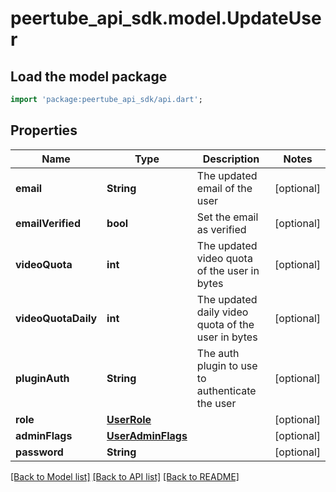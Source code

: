 # peertube_api_sdk.model.UpdateUser

## Load the model package
```dart
import 'package:peertube_api_sdk/api.dart';
```

## Properties
Name | Type | Description | Notes
------------ | ------------- | ------------- | -------------
**email** | **String** | The updated email of the user | [optional] 
**emailVerified** | **bool** | Set the email as verified | [optional] 
**videoQuota** | **int** | The updated video quota of the user in bytes | [optional] 
**videoQuotaDaily** | **int** | The updated daily video quota of the user in bytes | [optional] 
**pluginAuth** | **String** | The auth plugin to use to authenticate the user | [optional] 
**role** | [**UserRole**](UserRole.md) |  | [optional] 
**adminFlags** | [**UserAdminFlags**](UserAdminFlags.md) |  | [optional] 
**password** | **String** |  | [optional] 

[[Back to Model list]](../README.md#documentation-for-models) [[Back to API list]](../README.md#documentation-for-api-endpoints) [[Back to README]](../README.md)


